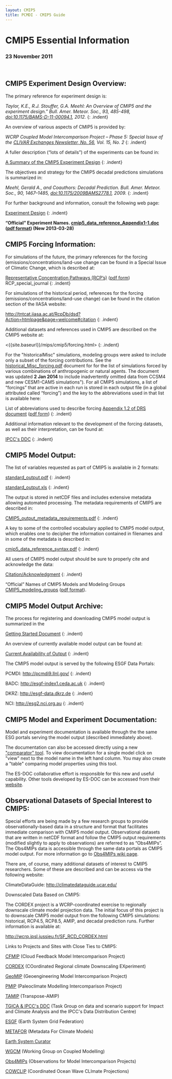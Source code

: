 ```yaml
---
layout: CMIP5
title: PCMDI - CMIP5 Guide
---
```


# CMIP5 Essential Information 

### 23 November 2011

<br>

## CMIP5 Experiment Design Overview:


The primary reference for experiment design is:

*Taylor, K.E., R.J. Stouffer, G.A. Meehl: An Overview of CMIP5 and the experiment design.” Bull. Amer. Meteor. Soc., 93, 485-498, [doi:10.1175/BAMS-D-11-00094.1](http://dx.doi.org/doi:10.1175/BAMS-D-11-00094.1), 2012.*
{: .indent}


An overview of various aspects of CMIP5 is provided by:

*WCRP Coupled Model Intercomparison Project – Phase 5: Special Issue of the [CLIVAR Exchanges Newsletter, No. 56](http://www.clivar.org/publications/exchanges/Exchanges_56.pdf), Vol. 15, No. 2*
{: .indent}


A fuller description (“lots of details”) of the experiments can be found in:

[A Summary of the CMIP5 Experiment Design]({{site.baseurl}}/mips/cmip5/Taylor_CMIP5_design.pdf)
{: .indent}


The objectives and strategy for the CMIP5 decadal predictions simulations is summarized in:

*Meehl, Gerald A., and Coauthors: Decadal Prediction. Bull. Amer. Meteor. Soc., 90, 1467–1485, [doi:10.1175/2009BAMS2778.1](http://dx.doi.org/doi:10.1175/2009BAMS2778.1), 2009.*
{: .indent}

For further background and information, consult the following web page:

[Experiment Design]({{site.baseurl}}/mips/cmip5/experiment_design.html)
{: .indent}



**“Official” Experiment Names. [cmip5_data_reference_Appendix1-1.doc]({{site.baseurl}}/mips/cmip5/experiment_design.html) ([pdf format]({{site.baseurl}}/mips/cmip5/cmip5_data_reference_Appendix1-1.pdf)) (New 2013-03-28)**


## CMIP5 Forcing Information:

For simulations of the future, the primary references for the forcing (emissions/concentrations/land-use change can be found in a Special Issue of Climatic Change, which is described at:

[Representative Concentration Pathways (RCP’s)]({{site.baseurl}}/mips/cmip5/RCP_journal_special.docx) ([pdf form]({{site.baseurl}}/mips/cmip5/RCP_journal_special.pdf)) RCP_special_journal
{: .indent}



For simulations of the historical period, references for the forcing (emissions/concentrations/land-use change) can be found in the citation section of the IIASA website:

<http://tntcat.iiasa.ac.at/RcpDb/dsd?Action=htmlpage&page=welcome#citation>
{: .indent}



Additional datasets and references used in CMIP5 are described on the CMIP5 website at:

<{{site.baseurl}}/mips/cmip5/forcing.html>
{: .indent}


For the "historicalMisc" simulations, modeling groups were asked to include only a subset of the forcing contributions. See the [historical_Misc_forcing.pdf]({{site.baseurl}}/mips/cmip5/historical_Misc_forcing.pdf) document for for the list of simulations forced by various combinations of anthropogenic or natural agents. The document was updated **2 Jan 2014** to include inadvertently omitted data from CCSM4 and new CESM1-CAM5 simulations"). For all CMIP5 simulations, a list of “forcings” that are active in each run is stored in each output file (in a global attributed called “forcing”) and the key to the abbreviations used in that list is available here:

List of abbreviations used to describe forcing [Appendix 1.2 of DRS document]({{site.baseurl}}/mips/cmip5/cmip5_data_reference_Appendix1-2.doc) ([pdf form]({{site.baseurl}}/mips/cmip5/cmip5_data_reference_Appendix1-2.pdf))
{: .indent}


Additional information relevant to the development of the forcing datasets, as well as their interpretation, can be found at:

[IPCC's DDC](http://www.ipcc-data.org/index.html)
{: .indent}


## CMIP5 Model Output:

The list of variables requested as part of CMIP5 is available in 2 formats:

[standard_output.pdf]({{site.baseurl}}/mips/cmip5/standard_output.pdf)
{: .indent}

[standard_output.xls]({{site.baseurl}}/mips/cmip/standard_output.xls)
{: .indent}

The output is stored in netCDF files and includes extensive metadata allowing automated processing.  The metadata requirements of CMIP5 are described in:

[CMIP5_output_metadata_requirements.pdf]({{site.baseurl}}/mips/cmip5/CMIP5_output_metadata_requirements.pdf)
{: .indent}

A key to some of the controlled vocabulary applied to CMIP5 model output, which enables one to decipher the information contained in filenames and in some of the metadata is described in:

[cmip5_data_reference_syntax.pdf]({{site.baseurl}}/mips/cmip5/cmip5_data_reference_syntax.pdf)
{: .indent}

All users of CMIP5 model output should be sure to properly cite and acknowledge the data: 

[Citation/Acknowledgment]({{site.baseurl}}/mips/cmip5/citation.html)
{: .indent}


“Official” Names of CMIP5 Models and Modeling Groups [CMIP5_modeling_groups]({{site.baseurl}}/mips/cmip5/cmip5_data_reference_syntax.pdf) ([pdf format]({{site.baseurl}}/mips/cmip5/CMIP5_modeling_groups.pdf)).

## CMIP5 Model Output Archive:

The process for registering and downloading CMIP5 model output is summarized in the

[Getting Started Document]({{site.baseurl}}/mips/cmip5/data_getting_started.html)
{: .indent}

An overview of currently available model output can be found at:

[Current Availability of Output]({{site.baseurl}}/mips/cmip5/availability.html)
{: .indent}

The CMIP5 model output is served by the following ESGF Data Portals:

PCMDI: <http://pcmdi9.llnl.gov/>
{: .indent}

BADC: <http://esgf-index1.ceda.ac.uk>
{: .indent}

DKRZ: <http://esgf-data.dkrz.de>
{: .indent}

NCI: <http://esg2.nci.org.au>
{: .indent}

## CMIP5 Model and Experiment Documentation:


Model and experiment documentation is available through the the same ESG portals serving the model output (described immediately above).


The documentation can also be accessed directly using a new ["comparator" tool](http://prod.static.esdoc.webfactional.com/js_client/demo/prod/comparator.html). To view documentation for a single model click on "view" next to the model name in the left hand column. You may also create a "table" comparing model properties using this tool.


The ES-DOC collaborative effort is responsible for this new and useful capability. Other tools developed by ES-DOC can be accessed from their [website](http://es-doc.org/).

## Observational Datasets of Special Interest to CMIP5:


Special efforts are being made by a few research groups to provide observationally-based data in a structure and format that facilitates immediate comparison with CMIP5 model output.  Observational datasets that are written in netCDF format and follow the CMIP5 output requirements (modified slightly to apply to observations) are referred to as “Obs4MIPs”.  The Obs4MIPs data is accessible through the same data portals as CMIP5 model output.  For more information go to [Obs4MIPs wiki page](http://obs4mips.llnl.gov:8080/wiki/).

There are, of course, many additional datasets of interest to CMIP5 researchers.  Some of these are described and can be access via the following website:

ClimateDataGuide: <http://climatedataguide.ucar.edu/>

Downscaled Data Based on CMIP5:

The CORDEX project is a WCRP-coordinated exercise to regionally downscale climate model projection data.  The initial focus of this project is to downscale CMIP5 model output from the following CMIP5 simulations: historical, RCP4.5, RCP8.5, AMIP, and decadal prediction runs.  Further information is available at:

<http://wcrp.ipsl.jussieu.fr/SF_RCD_CORDEX.html>


Links to Projects and Sites with Close Ties to CMIP5:

[CFMIP](http://cfmip.metoffice.com/) (Cloud Feedback Model Intercomparison Project)

[CORDEX](http://wcrp.ipsl.jussieu.fr/SF_RCD_CORDEX.html) (COordinated Regional climate Downscaling EXperiment)

[GeoMIP](http://climate.envsci.rutgers.edu/GeoMIP/) (Geoengineering Model Intercomparison Project)

[PMIP](http://pmip3.lsce.ipsl.fr/) (Paleoclimate Modelling Intercomparison Project)

[TAMIP](http://www.metoffice.gov.uk/hadobs/tamip/) (Transpose-AMIP)

[TGICA & IPCC's DDC](http://www.ipcc-data.org/ddc_about.html) (Task Group on data and scenario support for Impact and Climate Analysis and the IPCC's Data Distribution Centre)

[ESGF](http://esgf.org/) (Earth System Grid Federation)

[METAFOR](http://metaforclimate.eu/) (Metadata For Climate Models)

[Earth System Curator](http://www.earthsystemcurator.org/index.shtml)

[WGCM](http://www.wcrp-climate.org/wgcm/) (Working Group on Coupled Modelling)

[Obs4MIPs](http://obs4mips.llnl.gov:8080/wiki/) (Observations for Model Intercomparison Projects)

[COWCLIP](http://www.jcomm.info/COWCLIP) (Coordinated Ocean Wave CLImate Projections)




